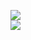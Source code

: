 [![](https://img.shields.io/badge/Made%20With-Github%20Spray-lightgrey.svg?style=for-the-badge&logo=github)](https://github.com/Annihil/github-spray#17765)  
[![](https://i.imgur.com/2DrTn0Z.gif)](https://github.com/Annihil/github-spray)